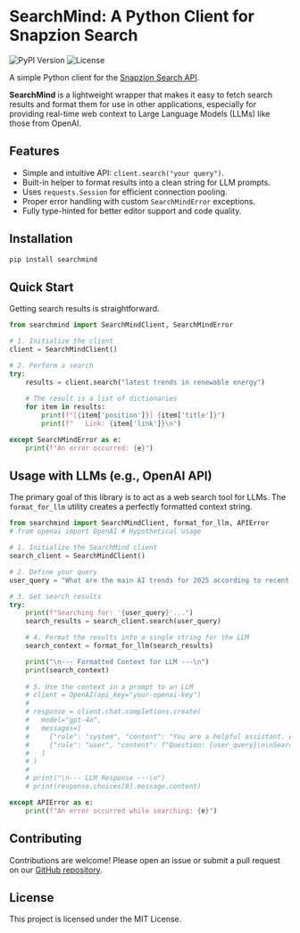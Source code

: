 # SearchMind: A Python Client for Snapzion Search

![PyPI Version](https://img.shields.io/pypi/v/searchmind) ![License](https://img.shields.io/pypi/l/searchmind)

A simple Python client for the [Snapzion Search API](https://search.snapzion.com/docs).

**SearchMind** is a lightweight wrapper that makes it easy to fetch search results and format them for use in other applications, especially for providing real-time web context to Large Language Models (LLMs) like those from OpenAI.

## Features

-   Simple and intuitive API: `client.search("your query")`.
-   Built-in helper to format results into a clean string for LLM prompts.
-   Uses `requests.Session` for efficient connection pooling.
-   Proper error handling with custom `SearchMindError` exceptions.
-   Fully type-hinted for better editor support and code quality.

## Installation

```bash
pip install searchmind
```

## Quick Start

Getting search results is straightforward.

```python
from searchmind import SearchMindClient, SearchMindError

# 1. Initialize the client
client = SearchMindClient()

# 2. Perform a search
try:
    results = client.search("latest trends in renewable energy")
    
    # The result is a list of dictionaries
    for item in results:
        print(f"[{item['position']}] {item['title']}")
        print(f"   Link: {item['link']}\n")

except SearchMindError as e:
    print(f"An error occurred: {e}")
```

## Usage with LLMs (e.g., OpenAI API)

The primary goal of this library is to act as a web search tool for LLMs. The `format_for_llm` utility creates a perfectly formatted context string.

```python
from searchmind import SearchMindClient, format_for_llm, APIError
# from openai import OpenAI # Hypothetical usage

# 1. Initialize the SearchMind client
search_client = SearchMindClient()

# 2. Define your query
user_query = "What are the main AI trends for 2025 according to recent articles?"

# 3. Get search results
try:
    print(f"Searching for: '{user_query}'...")
    search_results = search_client.search(user_query)

    # 4. Format the results into a single string for the LLM
    search_context = format_for_llm(search_results)

    print("\n--- Formatted Context for LLM ---\n")
    print(search_context)
    
    # 5. Use the context in a prompt to an LLM
    # client = OpenAI(api_key="your-openai-key")
    #
    # response = client.chat.completions.create(
    #   model="gpt-4o",
    #   messages=[
    #     {"role": "system", "content": "You are a helpful assistant. Answer the user's question based *only* on the provided search context. Cite your sources using the [number] and URL."},
    #     {"role": "user", "content": f"Question: {user_query}\n\nSearch Context:\n---\n{search_context}\n---"}
    #   ]
    # )
    #
    # print("\n--- LLM Response ---\n")
    # print(response.choices[0].message.content)

except APIError as e:
    print(f"An error occurred while searching: {e}")
```

## Contributing

Contributions are welcome! Please open an issue or submit a pull request on our [GitHub repository](https://github.com/Niansuh/SearchMind).

## License

This project is licensed under the MIT License.